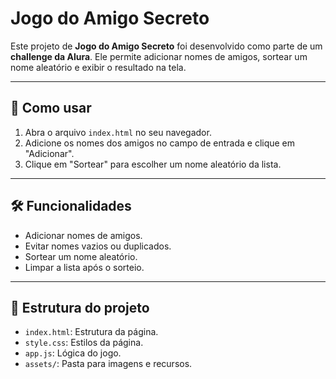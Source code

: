 # Jogo do Amigo Secreto

Este projeto de **Jogo do Amigo Secreto** foi desenvolvido como parte de um **challenge da Alura**. Ele permite adicionar nomes de amigos, sortear um nome aleatório e exibir o resultado na tela.

---


## 🚀 Como usar

1. Abra o arquivo `index.html` no seu navegador.
2. Adicione os nomes dos amigos no campo de entrada e clique em "Adicionar".
3. Clique em "Sortear" para escolher um nome aleatório da lista.


---


## 🛠️ Funcionalidades

- Adicionar nomes de amigos.
- Evitar nomes vazios ou duplicados.
- Sortear um nome aleatório.
- Limpar a lista após o sorteio.


---

## 📂 Estrutura do projeto

- `index.html`: Estrutura da página.
- `style.css`: Estilos da página.
- `app.js`: Lógica do jogo.
- `assets/`: Pasta para imagens e recursos.



